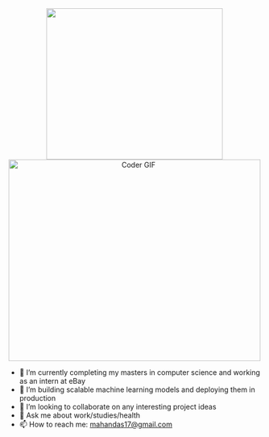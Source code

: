 <div align="center">
<img src="https://rishavanand.github.io/static/images/greetings.gif" align="center" width="350" height="300"/>

<img src="https://media.giphy.com/media/SWoSkN6DxTszqIKEqv/giphy.gif"  alt="Coder GIF" width="500" height="400"/>

</div>  

* 🔭 I’m currently completing my masters in computer science and working as an intern at eBay
* 🌱 I’m building scalable machine learning models and deploying them in production
* 👯 I’m looking to collaborate on any interesting project ideas
* 💬 Ask me about work/studies/health
* 📫 How to reach me: mahandas17@gmail.com



<!--
**mahandas/mahandas** is a ✨ _special_ ✨ repository because its `README.md` (this file) appears on your GitHub profile.

Here are some ideas to get you started:

- 🔭 I’m currently working on ...
- 🌱 I’m currently learning ...
- 👯 I’m looking to collaborate on ...
- 🤔 I’m looking for help with ...
- 💬 Ask me about ...
- 📫 How to reach me: ...
- 😄 Pronouns: ...
- ⚡ Fun fact: ...
-->
